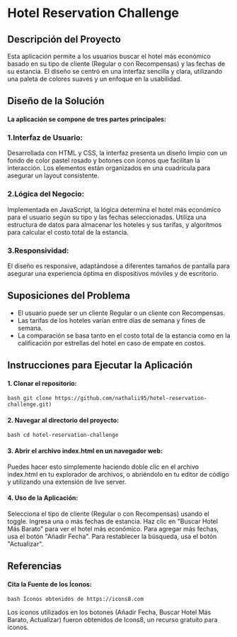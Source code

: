 # Hotel Reservation Challenge
## Descripción del Proyecto

Esta aplicación permite a los usuarios buscar el hotel más económico basado en su tipo de cliente (Regular o con Recompensas) y las fechas de su estancia. El diseño se centró en una interfaz sencilla y clara, utilizando una paleta de colores suaves y un enfoque en la usabilidad.

## Diseño de la Solución

#### La aplicación se compone de tres partes principales:

### 1.Interfaz de Usuario:

Desarrollada con HTML y CSS, la interfaz presenta un diseño limpio con un fondo de color pastel rosado y botones con íconos que facilitan la interacción. Los elementos están organizados en una cuadrícula para asegurar un layout consistente.

### 2.Lógica del Negocio: 

Implementada en JavaScript, la lógica determina el hotel más económico para el usuario según su tipo y las fechas seleccionadas. Utiliza una estructura de datos para almacenar los hoteles y sus tarifas, y algoritmos para calcular el costo total de la estancia.

### 3.Responsividad: 

El diseño es responsive, adaptándose a diferentes tamaños de pantalla para asegurar una experiencia óptima en dispositivos móviles y de escritorio.

## Suposiciones del Problema
   
   + El usuario puede ser un cliente Regular o un cliente con Recompensas.
   + Las tarifas de los hoteles varían entre días de semana y fines de 
     semana.
  + La comparación se basa tanto en el costo total de la estancia como en 
    la calificación por estrellas del hotel en caso de empate en costos.

## Instrucciones para Ejecutar la Aplicación

#### 1. Clonar el repositorio:
````bash git clone https://github.com/nathalii95/hotel-reservation-challenge.git)````

#### 2. Navegar al directorio del proyecto:
````bash cd hotel-reservation-challenge````

#### 3. Abrir el archivo index.html en un navegador web:

Puedes hacer esto simplemente haciendo doble clic en el archivo index.html en tu explorador de archivos, o abriéndolo en tu editor de código y utilizando una extensión de live server.

#### 4. Uso de la Aplicación:

Selecciona el tipo de cliente (Regular o con Recompensas) usando el toggle.
Ingresa una o más fechas de estancia.
Haz clic en "Buscar Hotel Más Barato" para ver el hotel más económico.
Para agregar más fechas, usa el botón "Añadir Fecha".
Para restablecer la búsqueda, usa el botón "Actualizar".


## Referencias

#### Cita la Fuente de los Íconos:
````bash Íconos obtenidos de https://icons8.com ````

Los íconos utilizados en los botones (Añadir Fecha, Buscar Hotel Más Barato, Actualizar) fueron obtenidos de Icons8, un recurso gratuito para íconos.


